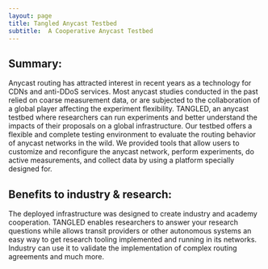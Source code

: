 ```yaml
---
layout: page
title: Tangled Anycast Testbed
subtitle:  A Cooperative Anycast Testbed 
---
```





##  Summary:

Anycast routing has attracted interest in recent years as a technology for CDNs and anti-DDoS services. Most anycast studies conducted in the past relied on coarse measurement data, or are subjected to the collaboration of a global player affecting the experiment flexibility. TANGLED, an anycast testbed where researchers can run experiments and better understand the impacts of their proposals on a global infrastructure. Our testbed offers a flexible and complete testing environment to evaluate the routing behavior of anycast networks in the wild. We provided tools that allow users to customize and reconfigure the anycast network, perform experiments, do active measurements, and collect data by using a platform specially designed for. 


## Benefits to industry & research:

The deployed infrastructure was designed to create industry and academy cooperation. TANGLED enables researchers to answer your research questions while allows transit providers or other autonomous systems an easy way to get research tooling implemented 
and running in its networks. Industry can use it to validate the implementation of complex routing agreements and much more.


